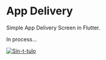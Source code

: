 # App Delivery

Simple App Delivery Screen in Flutter.

In process...

<a href="https://ibb.co/MC4vQjC"><img src="https://i.ibb.co/P6nL0b6/Sin-t-tulo.png" alt="Sin-t-tulo" border="0"></a>
